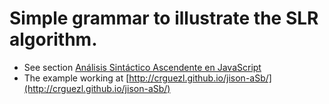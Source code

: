 # Simple grammar to illustrate the SLR algorithm.

* See section [Análisis Sintáctico Ascendente en JavaScript](http://crguezl.github.io/pl-html/node43.html)
* The example working at 
[http://crguezl.github.io/jison-aSb/](http://crguezl.github.io/jison-aSb/)
